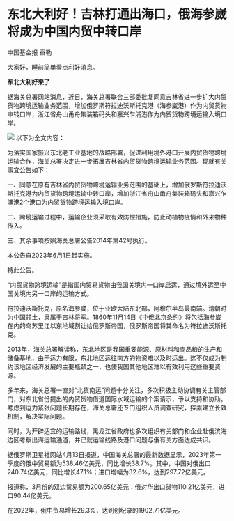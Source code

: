 # 东北大利好！吉林打通出海口，俄海参崴将成为中国内贸中转口岸

中国基金报 泰勒

大家好，睡前简单看点利好消息。

**东北大利好来了**

据海关总署网站消息，近日，海关总署联合三部委批复同意吉林省进一步扩大内贸货物跨境运输业务范围，增加俄罗斯符拉迪沃斯托克港（海参崴港）作为内贸货物中转口岸，浙江省舟山甬舟集装箱码头和嘉兴乍浦港作为内贸货物跨境运输入境口岸。

![](https://inews.gtimg.com/newsapp_bt/0/15795031694/1000)
以下为全文内容：

为落实国家振兴东北老工业基地的战略部署，促进利用境外港口开展内贸货物跨境运输合作，海关总署决定进一步拓展吉林省内贸货物跨境运输业务范围。现就有关事宜公告如下：

一、同意在原有吉林省内贸货物跨境运输业务范围的基础上，增加俄罗斯符拉迪沃斯托克港为内贸货物跨境运输中转口岸，增加浙江省舟山甬舟集装箱码头和嘉兴乍浦港2个港口为内贸货物跨境运输入境口岸。

二、跨境运输过程中，运输企业须采取有效防控措施，防止动植物疫情和外来物种传入。

三、其余事项按照海关总署公告2014年第42号执行。

本公告自2023年6月1日起实施。

特此公告。

“内贸货物跨境运输”是指国内贸易货物由我国关境内一口岸启运，通过境外运至中国关境内另一口岸的运输方式。

符拉迪沃斯托克，原名海参崴，位于亚欧大陆东北部，阿穆尔半岛最南端。清朝时为中国领土，隶属于吉林将军。1860年11月14日《中俄北京条约》将包括海参崴在内的乌苏里江以东地域割让给俄罗斯帝国，俄罗斯帝国将其命名为符拉迪沃斯托克。

2013年，海关总署解读称，东北地区是我国重要能源、原材料和商品粮的生产和储备基地，由于运力有限，东北地区运往南方的物资难以及时运出。这不仅成为制约该地区经济发展的主要瓶颈之一，也使我国其他地区难以有效利用这些重要资源。

多年来，海关总署一直对“北货南运”问题十分关注，多次积极主动协调有关主管部门，对东北省份提出的内贸货物借道国际水域运输的个案请示，予以支持和协助。考虑到运力紧张问题长期存在，海关总署还专门组织人员调查研究，探索建立长效机制，解决实际问题。

同时，为开辟适宜的运输路线，黑龙江省政府也多次组织有关部门和企业赴俄滨海边区考察出海运输通道，并已就运输线路及港口问题与俄有关方面达成共识。

据俄罗斯卫星社网站4月13日报道，中国海关总署的最新数据显示，2023年第一季度的俄中贸易额为538.46亿美元，同比增长38.7%。其中，中国对俄出口240.74亿美元，同比增长47.1%；进口增幅为32.6%，达到297.72亿美元。

报道称，3月份的双边贸易额为200.65亿美元：俄对华出口货物110.21亿美元，进口90.44亿美元。

在2022年，俄中贸易增长29.3%，达到创纪录的1902.71亿美元。

